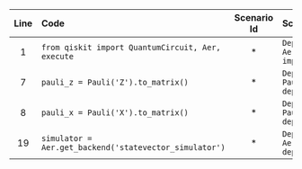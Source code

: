| Line | Code | Scenario Id | Scenario | Artifact | Refactoring |
| :-: | :- | :-: | :- | :- | :- |
| 1 | `from qiskit import QuantumCircuit, Aer, execute` | * | `Deprecation -> Aer provider import deprecated` | `Aer` | `from qiskit.providers.aer import AerSimulator` (remove `Aer` import) |
| 7 | `pauli_z = Pauli('Z').to_matrix()` | * | `Deprecation -> Pauli.to_matrix() deprecated` | `Pauli.to_matrix` | `pauli_z = Pauli('Z').to_numpy_array()` |
| 8 | `pauli_x = Pauli('X').to_matrix()` | * | `Deprecation -> Pauli.to_matrix() deprecated` | `Pauli.to_matrix` | `pauli_x = Pauli('X').to_numpy_array()` |
| 19 | `simulator = Aer.get_backend('statevector_simulator')` | * | `Deprecation -> Aer.get_backend() deprecated` | `Aer.get_backend` | `simulator = AerSimulator(method='statevector')` |
